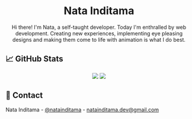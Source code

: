 <div align="center">
  
<h1> Nata Inditama </h1>
  
<p> Hi there! I'm Nata, a self-taught developer. Today I'm enthralled by web development. Creating new experiences, implementing eye pleasing designs and making them come to life with animation is what I do best. </p>
  
</div>
 
<!-- GitHub Stats -->
## :chart_with_upwards_trend: GitHub Stats
 
<div align="center">
  <picture>
    <source srcset="https://github-readme-stats.vercel.app/api?username=natainditama&show_icons=true&theme=dark" media="(prefers-color-scheme: dark)" />
    <source srcset="https://github-readme-stats.vercel.app/api?username=natainditama&show_icons=true&theme=default" media="(prefers-color-scheme: light), (prefers-color-scheme: no-preference)" />
    <img src="https://github-readme-stats.vercel.app/api?username=natainditama&show_icons=true" />
  </picture>  

  <picture>
    <source srcset="https://github-readme-streak-stats.herokuapp.com?user=natainditama&border_radius=&ring=2F80ED&fire=4C71F2&currStreakLabel=4C71F2&theme=dark" media="(prefers-color-scheme: dark)" />
    <source srcset="https://github-readme-streak-stats.herokuapp.com?user=natainditama&border_radius=&ring=2F80ED&fire=4C71F2&currStreakLabel=4C71F2&theme=default" media="(prefers-color-scheme: light), (prefers-color-scheme: no-preference)" />
    <img src="https://github-readme-streak-stats.herokuapp.com?user=natainditama&border_radius=&ring=2F80ED&fire=4C71F2&currStreakLabel=4C71F2" />
  </picture>
</div>    
  
<!-- Contact -->
## :handshake: Contact

Nata Inditama - [@natainditama](https://t.me/natainditama) - natainditama.dev@gmail.com


